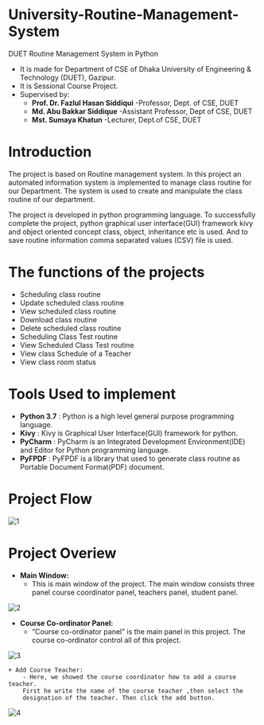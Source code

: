 # University-Routine-Management-System
DUET Routine Management System in Python

* It is made for Department of CSE of Dhaka University of Engineering & Technology (DUET), Gazipur.
* It is Sessional Course Project.
* Supervised by:
    - <b>Prof. Dr. Fazlul Hasan Siddiqui</b>
        -Professor, Dept. of CSE, DUET
    - <b>Md. Abu Bakkar Siddique</b>
        -Assistant Professor, Dept of CSE, DUET
    - <b>Mst. Sumaya Khatun</b>
        -Lecturer, Dept.of CSE, DUET


# Introduction
The project is based on Routine management system. In this project an automated information system is implemented to manage class routine for
our Department. The system is used to create and manipulate the class
routine of our department.

The project is developed in python programming language. To
successfully complete the project, python graphical user
interface(GUI) framework kivy and object oriented concept class, object,
inheritance etc is used. And to save routine information comma
separated values (CSV) file is used.


# The functions of the projects
* Scheduling class routine
* Update scheduled class routine
* View scheduled class routine
* Download class routine
* Delete scheduled class routine
* Scheduling Class Test routine
* View Scheduled Class Test routine
* View class Schedule of a Teacher
* View class room status


# Tools Used to implement
* <b>Python 3.7</b>
    : Python is a high level general purpose programming language.
* <b>Kivy</b>
    : Kivy is Graphical User Interface(GUI) framework for python.
* <b>PyCharm</b>
    : PyCharm is an Integrated Development Environment(IDE) and
Editor for Python programming language.
* <b>PyFPDF</b>
    : PyFPDF is a library that used to generate class routine as Portable Document Format(PDF) document.

# Project Flow
![1](https://github.com/PollobRay/University-Routine-Management-System/assets/96225924/5718c40c-df27-4413-a77e-ef43056acf52)


# Project Overiew
* <b>Main Window:</b>
  - This is main window of the project. The main window consists three
panel course coordinator panel, teachers panel, student panel.

![2](https://github.com/PollobRay/University-Routine-Management-System/assets/96225924/6f0c5a25-b73f-4897-a2d2-1c9ad3ef3199)

* <b>Course Co-ordinator Panel:</b>
  - “Course co-ordinator panel” is the main panel in this project. The
course co-ordinator control all of this project.

![3](https://github.com/PollobRay/University-Routine-Management-System/assets/96225924/ae7f956f-e1c4-4c89-95ef-889c76febf6f)

    + Add Course Teacher:
        - Here, we showed the course coordinator how to add a course teacher.
        First he write the name of the course teacher ,then select the
        designation of the teacher. Then click the add button.

![4](https://github.com/PollobRay/University-Routine-Management-System/assets/96225924/e2174e2f-4d09-4369-b3f1-919fe2fe38d6)






    
